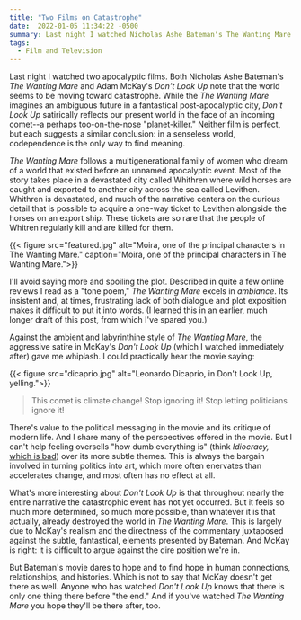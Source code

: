 ```yaml
---
title: "Two Films on Catastrophe"
date:  2022-01-05 11:34:22 -0500
summary: Last night I watched Nicholas Ashe Bateman's The Wanting Mare and Adam McKay's Don't Look Up. Each suggests a similar conclusion-in a senseless world, codependence is the only way to find meaning.
tags:
  - Film and Television
---
```


Last night I watched two apocalyptic films. Both Nicholas Ashe Bateman's *The Wanting Mare* and Adam McKay's *Don't Look Up* note that the world seems to be moving toward catastrophe. While the *The Wanting Mare* imagines an ambiguous future in a fantastical post-apocalyptic city, *Don't Look Up* satirically reflects our present world in the face of an incoming comet--a perhaps too-on-the-nose "planet-killer." Neither film is perfect, but each suggests a similar conclusion: in a senseless world, codependence is the only way to find meaning.

*The Wanting Mare* follows a multigenerational family of women who dream of a world that existed before an unnamed apocalyptic event. Most of the story takes place in a devastated city called Whithren where wild horses are caught and exported to another city across the sea called Levithen. Whithren is devastated, and much of the narrative centers on the curious detail that is possible to acquire a one-way ticket to Levithen alongside the horses on an export ship. These tickets are so rare that the people of Whitren regularly kill and are killed for them.

{{< figure src="featured.jpg" alt="Moira, one of the principal characters in The Wanting Mare." caption="Moira, one of the principal characters in The Wanting Mare.">}}

I'll avoid saying more and spoiling the plot. Described in quite a few online reviews I read as a "tone poem," *The Wanting Mare* excels in *ambiance*. Its insistent and, at times, frustrating lack of both dialogue and plot exposition makes it difficult to put it into words. (I learned this in an earlier, much longer draft of this post, from which I've spared you.)

Against the ambient and labyrinthine style of *The Wanting Mare*, the aggressive satire in McKay's *Don't Look Up* (which I watched immediately after) gave me whiplash. I could practically hear the movie saying:

{{< figure src="dicaprio.jpg" alt="Leonardo Dicaprio, in Don't Look Up, yelling.">}}

> This comet is climate change! Stop ignoring it! Stop letting politicians ignore it!


There's value to the political messaging in the movie and its critique of modern life. And I share many of the perspectives offered in the movie. But I can't help feeling oversells "how dumb everything is" (think *Idiocracy,* [which is bad](https://www.vice.com/en/article/bn3vgv/idiocracy-is-elitist-porn)) over its more subtle themes. This is always the bargain involved in turning politics into art, which more often enervates than accelerates change, and most often has no effect at all.

What's more interesting about *Don't Look Up* is that throughout nearly the entire narrative the catastrophic event has not yet occurred. But it feels so much more determined, so much more possible, than whatever it is that actually, already destroyed the world in *The Wanting Mare*. This is largely due to McKay's realism and the directness of the commentary juxtaposed against the subtle, fantastical, elements presented by Bateman. And McKay is right: it is difficult to argue against the dire position we're in.

But Bateman's movie dares to hope and to find hope in human connections, relationships, and histories. Which is not to say that McKay doesn't get there as well. Anyone who has watched *Don't Look Up* knows that there is only one thing there before "the end." And if you've watched *The Wanting Mare* you hope they'll be there after, too.
